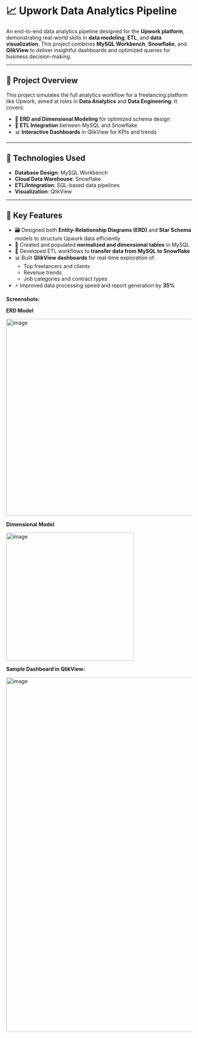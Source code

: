# 📈 Upwork Data Analytics Pipeline

An end-to-end data analytics pipeline designed for the **Upwork platform**, demonstrating real-world skills in **data modeling**, **ETL**, and **data visualization**. This project combines **MySQL Workbench**, **Snowflake**, and **QlikView** to deliver insightful dashboards and optimized queries for business decision-making.

---

## 🚀 Project Overview

This project simulates the full analytics workflow for a freelancing platform like Upwork, aimed at roles in **Data Analytics** and **Data Engineering**. It covers:

- 📐 **ERD and Dimensional Modeling** for optimized schema design  
- 🔄 **ETL Integration** between MySQL and Snowflake  
- 📊 **Interactive Dashboards** in QlikView for KPIs and trends

---

## 🧰 Technologies Used

- **Database Design**: MySQL Workbench
- **Cloud Data Warehouse**: Snowflake
- **ETL/Integration**: SQL-based data pipelines
- **Visualization**: QlikView

---

## 🔧 Key Features

- 🗃️ Designed both **Entity-Relationship Diagrams (ERD)** and **Star Schema** models to structure Upwork data efficiently
- 💾 Created and populated **normalized and dimensional tables** in MySQL
- 🔄 Developed ETL workflows to **transfer data from MySQL to Snowflake**
- 📊 Built **QlikView dashboards** for real-time exploration of:
  - Top freelancers and clients
  - Revenue trends
  - Job categories and contract types
- ⚡ Improved data processing speed and report generation by **35%**

**Screenshots:**

**ERD Model**

<img width="533" alt="image" src="https://github.com/user-attachments/assets/48a590e8-501d-4308-b8bc-b3af541f5c3d" />


**Dimensional Model**

<img width="346" alt="image" src="https://github.com/user-attachments/assets/f10ae483-dee8-48b8-9025-afc40e421877" />


**Sample Dashboard in QlikView:**

<img width="959" alt="image" src="https://github.com/user-attachments/assets/f14e7628-00f6-4052-91d5-9158c9701239" />

